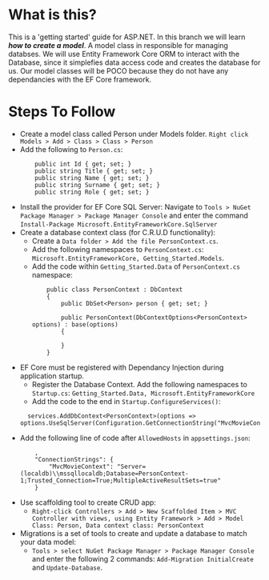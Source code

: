 # What is this?
This is a 'getting started' guide for ASP.NET. In this branch we will learn ***how to create a model***. A model class in responsible for managing databses. We will use Entity Framework Core ORM to interact with the Database, since it simplefies data access code and creates the database for us. Our model classes will be POCO because they do not have any dependancies with the EF Core framework.

# Steps To Follow
- Create a model class called Person under Models folder. `Right click Models > Add > Class > Class > Person`
- Add the following to `Person.cs`:
    ```
        public int Id { get; set; }
        public string Title { get; set; }
        public string Name { get; set; }
        public string Surname { get; set; }
        public string Role { get; set; }
    ```
- Install the provider for EF Core SQL Server: Navigate to `Tools > NuGet Package Manager > Package Manager Console` and enter the command `Install-Package Microsoft.EntityFrameworkCore.SqlServer`
- Create a database context class (for C.R.U.D functionality): 
  - Create a `Data folder > Add the file PersonContext.cs`. 
  - Add the following namespaces to `PersonContext.cs`: `Microsoft.EntityFrameworkCore, Getting_Started.Models`.
  - Add the code within `Getting_Started.Data` of `PersonContext.cs` namespace:
    ```
        public class PersonContext : DbContext
        {
            public DbSet<Person> person { get; set; }

            public PersonContext(DbContextOptions<PersonContext> options) : base(options)
            {

            }
        }
    ```
- EF Core must be registered with Dependancy Injection during application startup.
  - Register the Database Context. Add the following namespaces to `Startup.cs`: `Getting_Started.Data, Microsoft.EntityFrameworkCore`
  - Add the code to the end in `Startup.ConfigureServices()`:
  ```
    services.AddDbContext<PersonContext>(options => options.UseSqlServer(Configuration.GetConnectionString("MvcMovieContext")));
  ```
- Add the following line of code after `AllowedHosts` in `appsettings.json`:
    ```
        ,
        "ConnectionStrings": {
            "MvcMovieContext": "Server=(localdb)\\mssqllocaldb;Database=PersonContext-1;Trusted_Connection=True;MultipleActiveResultSets=true"
        }
    ```
- Use scaffolding tool to create CRUD app:
  - `Right-click Controllers > Add > New Scaffolded Item > MVC Controller with views, using Entity Framework > Add > Model Class: Person, Data context class: PersonContext`
- Migrations is a set of tools to create and update a database to match your data model:
  - `Tools > select NuGet Package Manager > Package Manager Console` and enter the following 2 commands: `Add-Migration InitialCreate` and `Update-Database`.